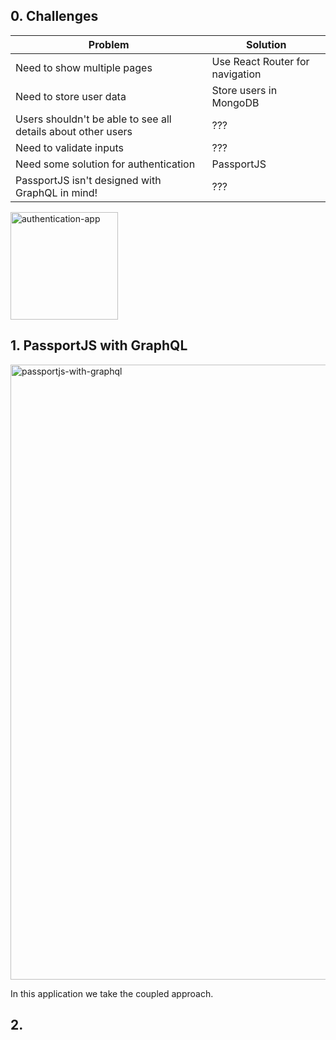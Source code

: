 ## 0. Challenges

| Problem    | Solution  |
| -----------------|----------------|
| Need to show multiple pages  | Use React Router for navigation |
| Need to store user data  | Store users in MongoDB |
| Users shouldn't be able to see all details about other users | ??? |
| Need to validate inputs | ??? |
| Need some solution for authentication | PassportJS |
| PassportJS isn't designed with GraphQL in mind! | ??? |

<img width="172" alt="authentication-app" src="https://user-images.githubusercontent.com/20265633/39325696-da763a54-4960-11e8-923c-19aa5a09546c.PNG">

## 1. PassportJS with GraphQL

<img width="984" alt="passportjs-with-graphql" src="https://user-images.githubusercontent.com/20265633/39328772-5ec4b0d4-496a-11e8-9d67-ea77f8996b17.PNG">

In this application we take the coupled approach.

## 2. 
